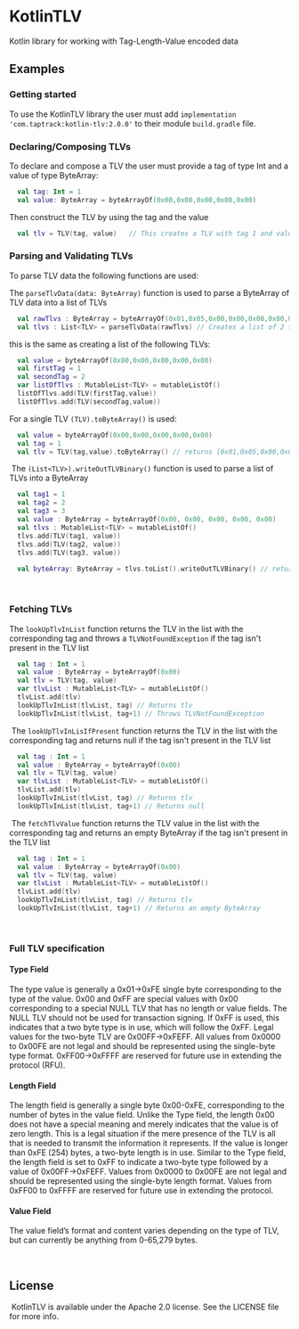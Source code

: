 # KotlinTLV
Kotlin library for working with Tag-Length-Value encoded data
​
## Examples

### Getting started
To use the KotlinTLV library the user must add ```implementation 'com.taptrack:kotlin-tlv:2.0.0'``` to their module ```build.gradle``` file.
### Declaring/Composing TLVs
To declare and compose a TLV the user must provide a tag of type Int and a value of type ByteArray:
​
```kotlin
  val tag: Int = 1
  val value: ByteArray = byteArrayOf(0x00,0x00,0x00,0x00,0x00)
```
Then construct the TLV by using the tag and the value
```kotlin
  val tlv = TLV(tag, value)   // This creates a TLV with tag 1 and value of [0x00,0x00,0x00,0x00,0x00]
```
### Parsing and Validating TLVs
To parse TLV data the following functions are used: 

The ```parseTlvData(data: ByteArray)``` function is used to parse a ByteArray of TLV data into a list of TLVs
```kotlin
  val rawTlvs : ByteArray = byteArrayOf(0x01,0x05,0x00,0x00,0x00,0x00,0x00,0x02,0x05,0x00,0x00,0x00,0x00,0x00)
  val tlvs : List<TLV> = parseTlvData(rawTlvs) // Creates a list of 2 tlvs with a single byte tag and value [0x00,0x00,0x00,0x00,0x00]
```
this is the same as creating a list of the following TLVs:
```kotlin
  val value = byteArrayOf(0x00,0x00,0x00,0x00,0x00)
  val firstTag = 1
  val secondTag = 2
  var listOfTlvs : MutableList<TLV> = mutableListOf()
  listOfTlvs.add(TLV(firstTag,value))
  listOfTlvs.add(TLV(secondTag,value))
```
For a single TLV ```(TLV).toByteArray()``` is used:
```kotlin
  val value = byteArrayOf(0x00,0x00,0x00,0x00,0x00)
  val tag = 1
  val tlv = TLV(tag,value).toByteArray() // returns [0x01,0x05,0x00,0x00,0x00,0x00,0x00]
```
​
The ```(List<TLV>).writeOutTLVBinary()``` function is used to parse a list of TLVs into a ByteArray
```kotlin
  val tag1 = 1
  val tag2 = 2
  val tag3 = 3
  val value : ByteArray = byteArrayOf(0x00, 0x00, 0x00, 0x00, 0x00)
  val tlvs : MutableList<TLV> = mutableListOf()
  tlvs.add(TLV(tag1, value))
  tlvs.add(TLV(tag2, value))
  tlvs.add(TLV(tag3, value))
  
  val byteArray: ByteArray = tlvs.toList().writeOutTLVBinary() // returns the list of TLVs as a ByteArray
```
​
### Fetching TLVs
The ```lookUpTlvInList``` function returns the TLV in the list with the corresponding tag and throws a ```TLVNotFoundException``` if the tag isn't present in the TLV list
```kotlin
  val tag : Int = 1
  val value : ByteArray = byteArrayOf(0x00)
  val tlv = TLV(tag, value)
  var tlvList : MutableList<TLV> = mutableListOf()
  tlvList.add(tlv)
  lookUpTlvInList(tlvList, tag) // Returns tlv
  lookUpTlvInList(tlvList, tag+1) // Throws TLVNotFoundException
```
​
The ```lookUpTlvInLisIfPresent``` function returns the TLV in the list with the corresponding tag and returns null if the tag isn't present in the TLV list
```kotlin
  val tag : Int = 1
  val value : ByteArray = byteArrayOf(0x00)
  val tlv = TLV(tag, value)
  var tlvList : MutableList<TLV> = mutableListOf()
  tlvList.add(tlv)
  lookUpTlvInList(tlvList, tag) // Returns tlv
  lookUpTlvInList(tlvList, tag+1) // Returns null
```
​
The ```fetchTlvValue``` function returns the TLV value in the list with the corresponding tag and returns an empty ByteArray if the tag isn't present in the TLV list
```kotlin
  val tag : Int = 1
  val value : ByteArray = byteArrayOf(0x00)
  val tlv = TLV(tag, value)
  var tlvList : MutableList<TLV> = mutableListOf()
  tlvList.add(tlv)
  lookUpTlvInList(tlvList, tag) // Returns tlv
  lookUpTlvInList(tlvList, tag+1) // Returns an empty ByteArray
```
​
### Full TLV specification

#### Type Field
The type value is generally a 0x01->0xFE single byte corresponding to the type of the value. 0x00 and 0xFF are special values with 0x00 corresponding to a special NULL TLV that has no length or value fields. The NULL TLV should not be used for transaction signing. If 0xFF is used, this indicates that a two byte type is in use, which will follow the 0xFF. Legal values for the two-byte TLV are 0x00FF->0xFEFF. All values from 0x0000 to 0x00FE are not legal and should be represented using the single-byte type format. 0xFF00->0xFFFF are reserved for future use in extending the protocol (RFU).

#### Length Field
The length field is generally a single byte 0x00-0xFE, corresponding to the number of bytes in the value field. Unlike the Type field, the length 0x00 does not have a special meaning and merely indicates that the value is of zero length. This is a legal situation if the mere presence of the TLV is all that is needed to transmit the information it represents. If the value is longer than 0xFE (254) bytes, a two-byte length is in use. Similar to the Type field, the length field is set to 0xFF to indicate a two-byte type followed by a value of 0x00FF->0xFEFF. Values from 0x0000 to 0x00FE are not legal and should be represented using the single-byte length format. Values from 0xFF00 to 0xFFFF are reserved for future use in extending the protocol.

#### Value Field
The value field’s format and content varies depending on the type of TLV, but can currently be anything from 0-65,279 bytes.

​
## License
​
KotlinTLV is available under the Apache 2.0 license. See the LICENSE file for more info.
